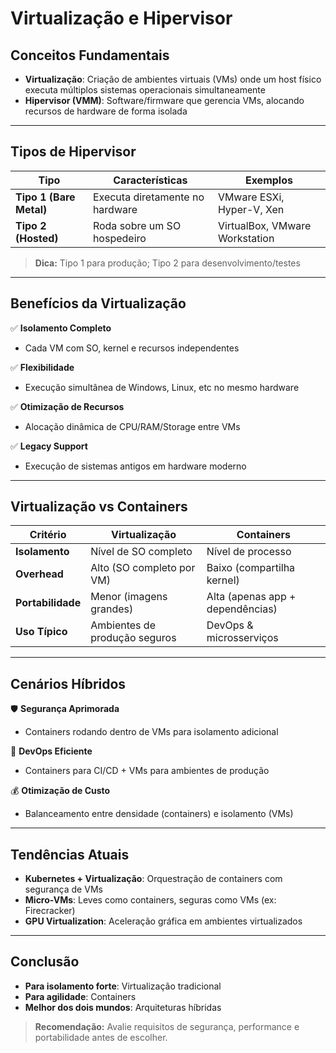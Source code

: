 # Virtualização e Hipervisor

## **Conceitos Fundamentais**

- **Virtualização**: Criação de ambientes virtuais (VMs) onde um host físico executa múltiplos sistemas operacionais simultaneamente
- **Hipervisor (VMM)**: Software/firmware que gerencia VMs, alocando recursos de hardware de forma isolada

---

## **Tipos de Hipervisor**

| **Tipo**                | **Características**             | **Exemplos**                   |
| ----------------------- | ------------------------------- | ------------------------------ |
| **Tipo 1 (Bare Metal)** | Executa diretamente no hardware | VMware ESXi, Hyper-V, Xen      |
| **Tipo 2 (Hosted)**     | Roda sobre um SO hospedeiro     | VirtualBox, VMware Workstation |

> **Dica:** Tipo 1 para produção; Tipo 2 para desenvolvimento/testes

---

## **Benefícios da Virtualização**

✅ **Isolamento Completo**

- Cada VM com SO, kernel e recursos independentes

✅ **Flexibilidade**

- Execução simultânea de Windows, Linux, etc no mesmo hardware

✅ **Otimização de Recursos**

- Alocação dinâmica de CPU/RAM/Storage entre VMs

✅ **Legacy Support**

- Execução de sistemas antigos em hardware moderno

---

## **Virtualização vs Containers**

| **Critério**      | **Virtualização**             | **Containers**                   |
| ----------------- | ----------------------------- | -------------------------------- |
| **Isolamento**    | Nível de SO completo          | Nível de processo                |
| **Overhead**      | Alto (SO completo por VM)     | Baixo (compartilha kernel)       |
| **Portabilidade** | Menor (imagens grandes)       | Alta (apenas app + dependências) |
| **Uso Típico**    | Ambientes de produção seguros | DevOps & microsserviços          |

---

## **Cenários Híbridos**

🛡️ **Segurança Aprimorada**

- Containers rodando dentro de VMs para isolamento adicional

🔧 **DevOps Eficiente**

- Containers para CI/CD + VMs para ambientes de produção

💰 **Otimização de Custo**

- Balanceamento entre densidade (containers) e isolamento (VMs)

---

## **Tendências Atuais**

- **Kubernetes + Virtualização**: Orquestração de containers com segurança de VMs
- **Micro-VMs**: Leves como containers, seguras como VMs (ex: Firecracker)
- **GPU Virtualization**: Aceleração gráfica em ambientes virtualizados

---

## **Conclusão**

- **Para isolamento forte**: Virtualização tradicional
- **Para agilidade**: Containers
- **Melhor dos dois mundos**: Arquiteturas híbridas

> **Recomendação:** Avalie requisitos de segurança, performance e portabilidade antes de escolher.
